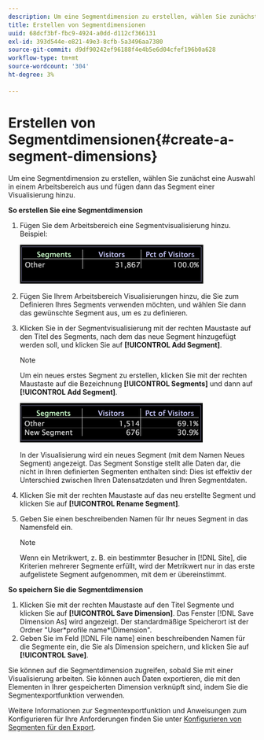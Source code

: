 ```yaml
---
description: Um eine Segmentdimension zu erstellen, wählen Sie zunächst eine Auswahl in einem Arbeitsbereich aus und fügen dann das Segment einer Visualisierung hinzu.
title: Erstellen von Segmentdimensionen
uuid: 68dcf3bf-fbc9-4924-a0dd-d112cf366131
exl-id: 393d544e-e821-49e3-8cfb-5a3496aa7380
source-git-commit: d9df90242ef96188f4e4b5e6d04cfef196b0a628
workflow-type: tm+mt
source-wordcount: '304'
ht-degree: 3%

---
```


# Erstellen von Segmentdimensionen{#create-a-segment-dimensions}

Um eine Segmentdimension zu erstellen, wählen Sie zunächst eine Auswahl in einem Arbeitsbereich aus und fügen dann das Segment einer Visualisierung hinzu.

**So erstellen Sie eine Segmentdimension**

1. Fügen Sie dem Arbeitsbereich eine Segmentvisualisierung hinzu. Beispiel:

   ![](assets/vis_Segment.png)

1. Fügen Sie Ihrem Arbeitsbereich Visualisierungen hinzu, die Sie zum Definieren Ihres Segments verwenden möchten, und wählen Sie dann das gewünschte Segment aus, um es zu definieren.
1. Klicken Sie in der Segmentvisualisierung mit der rechten Maustaste auf den Titel des Segments, nach dem das neue Segment hinzugefügt werden soll, und klicken Sie auf **[!UICONTROL Add Segment]**.

   >[!NOTE]
   >
   >Um ein neues erstes Segment zu erstellen, klicken Sie mit der rechten Maustaste auf die Bezeichnung **[!UICONTROL Segments]** und dann auf **[!UICONTROL Add Segment]**.

   ![](assets/vis_SegmentNew.png)

   In der Visualisierung wird ein neues Segment (mit dem Namen Neues Segment) angezeigt. Das Segment Sonstige stellt alle Daten dar, die nicht in Ihren definierten Segmenten enthalten sind: Dies ist effektiv der Unterschied zwischen Ihren Datensatzdaten und Ihren Segmentdaten.

1. Klicken Sie mit der rechten Maustaste auf das neu erstellte Segment und klicken Sie auf **[!UICONTROL Rename Segment]**.
1. Geben Sie einen beschreibenden Namen für Ihr neues Segment in das Namensfeld ein.

   >[!NOTE]
   >
   >Wenn ein Metrikwert, z. B. ein bestimmter Besucher in [!DNL Site], die Kriterien mehrerer Segmente erfüllt, wird der Metrikwert nur in das erste aufgelistete Segment aufgenommen, mit dem er übereinstimmt.

**So speichern Sie die Segmentdimension**

1. Klicken Sie mit der rechten Maustaste auf den Titel Segmente und klicken Sie auf **[!UICONTROL Save Dimension]**. Das Fenster [!DNL Save Dimension As] wird angezeigt. Der standardmäßige Speicherort ist der Ordner &quot;User\*profile name*\Dimension&quot;.
1. Geben Sie im Feld [!DNL File name] einen beschreibenden Namen für die Segmente ein, die Sie als Dimension speichern, und klicken Sie auf **[!UICONTROL Save]**.

Sie können auf die Segmentdimension zugreifen, sobald Sie mit einer Visualisierung arbeiten. Sie können auch Daten exportieren, die mit den Elementen in Ihrer gespeicherten Dimension verknüpft sind, indem Sie die Segmentexportfunktion verwenden.

Weitere Informationen zur Segmentexportfunktion und Anweisungen zum Konfigurieren für Ihre Anforderungen finden Sie unter [Konfigurieren von Segmenten für den Export](../../../../home/c-get-started/c-exp-data-seg-exp/t-config-sgts-expt.md#task-8857f221fa66463990ec9b60db6db372).
